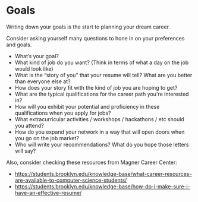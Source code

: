 # Goals

Writing down your goals is the start to planning your dream career. 

Consider asking yourself many questions to hone in on your preferences and goals. 

* What’s your goal?
* What kind of job do you want? (Think in terms of what a day on the job would look like)
* What is the “story of you” that your resume will tell? What are you better than everyone else at?
* How does your story fit with the kind of job you are hoping to get?
* What are the typical qualifications for the career path you're interested in?
* How will you exhibit your potential and proficiency in these qualifications when you apply for jobs?
* What extracurricular activities / workshops / hackathons / etc should you attend?
* How do you expand your network in a way that will open doors when you go on the job market?
* Who will write your recommendations? What do you hope those letters will say?

Also, consider checking these resources from Magner Career Center:

* https://students.brooklyn.edu/knowledge-base/what-career-resources-are-available-to-computer-science-students/
* https://students.brooklyn.edu/knowledge-base/how-do-i-make-sure-i-have-an-effective-resume/
